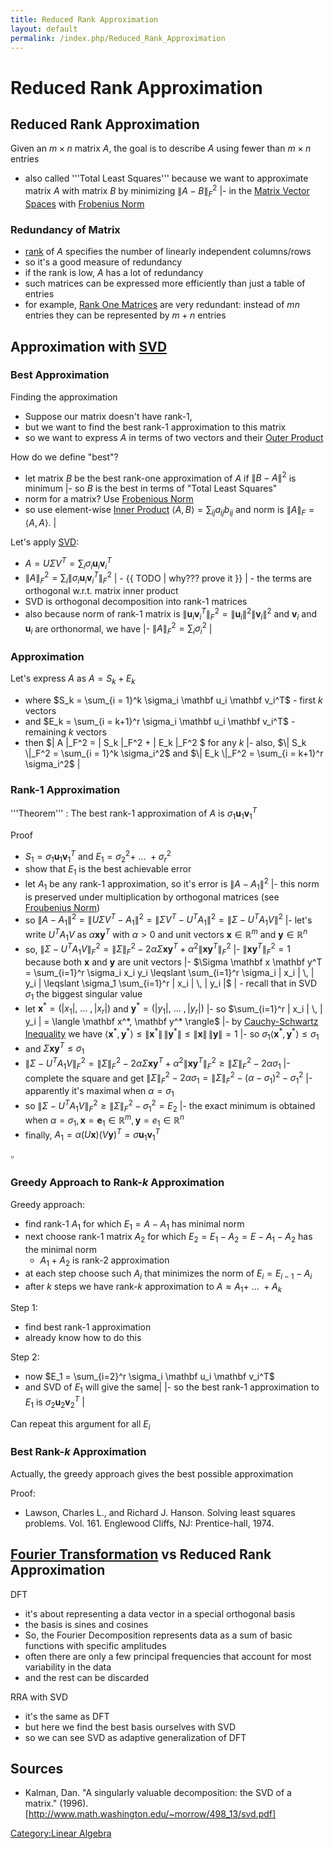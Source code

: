 ```yaml
---
title: Reduced Rank Approximation
layout: default
permalink: /index.php/Reduced_Rank_Approximation
---
```


# Reduced Rank Approximation

## Reduced Rank Approximation
Given an $m \times n$ matrix $A$, the goal is to describe $A$ using fewer than $m \times n$ entries
- also called '''Total Least Squares''' because we want to approximate matrix $A$ with matrix $B$ by minimizing $\|  A - B \|^2_F$ |- in the [Matrix Vector Spaces](Matrix_Vector_Spaces) with [Frobenius Norm](Frobenius_Norm)



### Redundancy of Matrix
- [rank](Rank_(Matrix)) of $A$ specifies the number of linearly independent columns/rows
- so it's a good measure of redundancy
- if the rank is low, $A$ has a lot of redundancy
- such matrices can be expressed more efficiently than just a table of entries 
- for example, [Rank One Matrices](Outer_Product) are very redundant: instead of $mn$ entries they can be represented by $m + n$ entries


## Approximation with [SVD](SVD)
### Best Approximation
Finding the approximation
- Suppose our matrix doesn't have rank-1, 
- but we want to find the best rank-1 approximation to this matrix 
- so we want to express $A$ in terms of two vectors and their [Outer Product](Outer_Product)


How do we define "best"?
- let matrix $B$ be the best rank-one approximation of $A$ if $\|  B - A \|^2$ is minimum  |- so $B$ is the best in terms of "Total Least Squares"
- norm for a matrix? Use [Frobenious Norm](Frobenious_Norm)
- so use element-wise [Inner Product](Inner_Product) $\langle A, B \rangle = \sum_{ij} a_{ij} b_{ij}$ and norm is $\|  A \|_F = \langle A, A \rangle$. |


Let's apply [SVD](SVD):
- $A = U \Sigma V^T = \sum_i \sigma_i \mathbf u_i \mathbf v_i^T$
- $\|  A \|^2_F = \sum_i \| \sigma_i \mathbf u_i \mathbf v_i^T \|^2_F$  |  - {{ TODO |  why??? prove it }} |  - the terms are orthogonal w.r.t. matrix inner product
- SVD is orthogonal decomposition into rank-1 matrices
- also because norm of rank-1 matrix is $\|  \mathbf u_i \mathbf v_i^T \|^2_F = \| \mathbf u_i  \|^2 \|\mathbf v_i  \|^2$ and $\mathbf v_i$ and $\mathbf u_i$ are orthonormal, we have  |- $\|  A \|^2_F = \sum_i \sigma_i^2$  |


### Approximation
Let's express $A$ as $A = S_k + E_k$
- where $S_k = \sum_{i = 1}^k \sigma_i \mathbf u_i \mathbf v_i^T$ - first $k$ vectors
- and $E_k = \sum_{i = k+1}^r \sigma_i \mathbf u_i \mathbf v_i^T$ - remaining $k$ vectors
- then $\|  A \|_F^2 = \| S_k \|_F^2 + \| E_k \|_F^2 $ for any $k$  |- also, $\|  S_k \|_F^2 = \sum_{i = 1}^k \sigma_i^2$ and  $\| E_k \|_F^2 = \sum_{i = k+1}^r \sigma_i^2$ |

### Rank-1 Approximation
'''Theorem'''
: The best rank-1 approximation of $A$ is $\sigma_1 \mathbf u_1 \mathbf v_1^T$

Proof
- $S_1 = \sigma_1 \mathbf u_1 \mathbf v_1^T$ and $E_1 = \sigma_2^2 + \ ... \ + \sigma_r^2$
- show that $E_1$ is the best achievable error
- let $A_1$ be any rank-1 approximation, so it's error is $\|  A - A_1 \|^2$ |- this norm is preserved under multiplication by orthogonal matrices (see [Froubenius Norm](Froubenius_Norm))
- so $\|  A - A_1 \|^2 = \| U \Sigma V^T - A_1 \|^2 = \| \Sigma V^T - U^T A_1 \|^2 = \| \Sigma - U^T A_1 V \|^2$ |- let's write $U^T A_1 V$ as $\alpha \mathbf x \mathbf y^T$ with $\alpha > 0$ and unit vectors $\mathbf x \in \mathbb R^m$ and $\mathbf y \in \mathbb R^n$ 
- so, $\|  \Sigma - U^T A_1 V \|^2_F = \| \Sigma \|^2_F - 2 \alpha \Sigma \mathbf x \mathbf y^T + \alpha^2 \| \mathbf x \mathbf y^T \|^2_F$ |- $\|  \mathbf x \mathbf y^T \|^2_F = 1$ because both $\mathbf x$ and $\mathbf y$ are unit vectors |- $\Sigma \mathbf x \mathbf y^T = \sum_{i=1}^r \sigma_i x_i y_i \leqslant \sum_{i=1}^r \sigma_i |  x_i | \, | y_i | \leqslant \sigma_1 \sum_{i=1}^r  | x_i | \, | y_i |$  |  - recall that in SVD $\sigma_1$ the biggest singular value
- let $\mathbf x^* = (| x_1|, \ ... \ , |x_r|)$ and $\mathbf y^* = (|y_1|, \ ... \ , |y_r|)$ |- so $\sum_{i=1}^r  |  x_i | \, | y_i | = \langle \mathbf x^*, \mathbf y^* \rangle$  |- by [Cauchy-Schwartz Inequality](Cauchy-Schwartz_Inequality) we have $\langle \mathbf x^*, \mathbf y^* \rangle \leqslant \|  \mathbf x^* \| \,  \| \mathbf y^* \| \leqslant \| \mathbf x \| \,  \| \mathbf y \|= 1$ |- so $\sigma_1 \langle \mathbf x^*, \mathbf y^* \rangle \leqslant \sigma_1$
- and $\Sigma \mathbf x \mathbf y^T \leqslant \sigma_1$
- $\|  \Sigma - U^T A_1 V \|^2_F = \| \Sigma \|^2_F - 2 \alpha \Sigma \mathbf x \mathbf y^T + \alpha^2 \| \mathbf x \mathbf y^T \|^2_F \geqslant \| \Sigma \|^2_F - 2 \alpha\sigma_1$ |- complete the square and get $\|  \Sigma \|^2_F - 2 \alpha\sigma_1 = \| \Sigma \|^2_F - (\alpha - \sigma_1)^2 - \sigma_1^2$ |- apparently it's maximal when $\alpha = \sigma_1$
- so $\|  \Sigma - U^T A_1 V \|^2_F \geqslant \| \Sigma \|^2_F - \sigma_1^2 = E_2$ |- the exact minimum is obtained when $\alpha = \sigma_1, \mathbf x = \mathbf e_1 \in \mathbb R^m, \mathbf y = e_1 \in \mathbb R^n$
- finally, $A_1 = \alpha (U \mathbf x) (V \mathbf y)^T = \sigma \mathbf u_1 \mathbf v_1^T$

$\square$


### Greedy Approach to Rank-$k$ Approximation
Greedy approach:
- find rank-1 $A_1$ for which $E_1 = A - A_1$ has minimal norm
- next choose rank-1 matrix $A_2$ for which $E_2 = E_1 - A_2 = E - A_1 - A_2$ has the minimal norm
  - $A_1 + A_2$ is rank-2 approximation
- at each step choose such $A_i$ that minimizes the norm of $E_i = E_{i-1} - A_i$
- after $k$ steps we have rank-$k$ approximation to $A \approx A_1 + \ ... \ + A_k$


Step 1:
- find best rank-1 approximation
- already know how to do this


Step 2:
- now $E_1 = \sum_{i=2}^r \sigma_i \mathbf u_i \mathbf v_i^T$
- and SVD of $E_1$ will give the same|    |- so the best rank-1 approximation to $E_1$ is $\sigma_2 \mathbf u_2 \mathbf v_2^T$ |

Can repeat this argument for all $E_i$


### Best Rank-$k$ Approximation
Actually, the greedy approach gives the best possible approximation

Proof: 
- Lawson, Charles L., and Richard J. Hanson. Solving least squares problems. Vol. 161. Englewood Cliffs, NJ: Prentice-hall, 1974.


## [Fourier Transformation](Fourier_Transformation) vs Reduced Rank Approximation
DFT
- it's about representing a data vector in a special orthogonal basis
- the basis is sines and cosines
- So, the Fourier Decomposition represents data as a sum of basic functions with specific amplitudes
- often there are only a few principal frequencies that account for most variability in the data
- and the rest can be discarded 

RRA with SVD
- it's the same as DFT
- but here we find the best basis ourselves with SVD
- so we can see SVD as adaptive generalization of DFT



## Sources
- Kalman, Dan. "A singularly valuable decomposition: the SVD of a matrix." (1996). [http://www.math.washington.edu/~morrow/498_13/svd.pdf]


[Category:Linear Algebra](Category_Linear_Algebra)